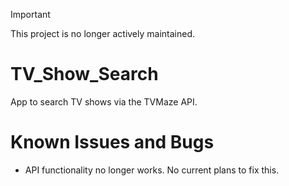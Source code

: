 > [!IMPORTANT]
> This project is no longer actively maintained.

# TV_Show_Search
App to search TV shows via the TVMaze API.

# Known Issues and Bugs
- API functionality no longer works. No current plans to fix this.
